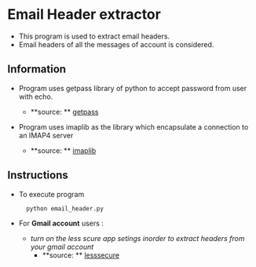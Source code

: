 # Email Header extractor

+ This program is used to extract email headers.
+ Email headers of all the messages of account is considered.


## Information

+ Program uses getpass library of python to accept password from user with echo.
   + **source: ** [getpass](https://docs.python.org/2/library/getpass.html)

+ Program uses imaplib as the library which encapsulate a connection to an IMAP4 server
    + **source: ** [imaplib](https://docs.python.org/2/library/imaplib.html)

## Instructions

+ To execute program

        python email_header.py

+ For **Gmail account** users :
    + _turn on the less scure app setings inorder to extract headers from your gmail account_
        + **source: ** [lesssecure](https://support.google.com/accounts/answer/6010255?hl=en)
